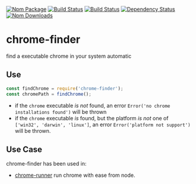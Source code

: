 [![Npm Package](https://img.shields.io/npm/v/chrome-finder.svg?style=flat-square)](https://www.npmjs.com/package/chrome-finder)
[![Build Status](https://img.shields.io/travis/gwuhaolin/chrome-finder.svg?style=flat-square)](https://travis-ci.org/gwuhaolin/chrome-finder)
[![Build Status](https://img.shields.io/appveyor/ci/gwuhaolin/chrome-finder.svg?style=flat-square)](https://ci.appveyor.com/project/gwuhaolin/chrome-finder)
[![Dependency Status](https://david-dm.org/gwuhaolin/chrome-finder.svg?style=flat-square)](https://npmjs.org/package/chrome-finder)
[![Npm Downloads](http://img.shields.io/npm/dm/chrome-finder.svg?style=flat-square)](https://www.npmjs.com/package/chrome-finder)

# chrome-finder
find a executable chrome in your system automatic

## Use
```js
const findChrome = require('chrome-finder');
const chromePath = findChrome();
```

 - if the `chrome` executable *is not* found, an error `Error('no chrome installations found')` will be thrown
 - if the `chrome` executable *is*     found, but the platform *is not* one of `['win32', 'darwin', 'linux']`, an error `Error('platform not support')` will be thrown.

## Use Case
chrome-finder has been used in:
- [chrome-runner](https://github.com/gwuhaolin/chrome-runner) run chrome with ease from node.
